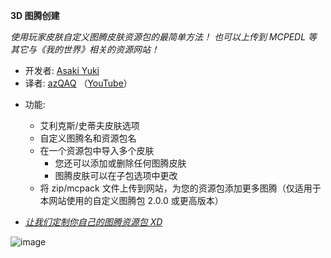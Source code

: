 **3D 图腾创建**

_使用玩家皮肤自定义图腾皮肤资源包的最简单方法！
也可以上传到 MCPEDL 等其它与《我的世界》相关的资源网站！_

+ 开发者: [Asaki Yuki](https://www.youtube.com/@asakizuki)
+ 译者: [azQAQ](https://azqaq.cat) （[YouTube](https://YouTube.com/@azqaq)）

- 功能:
  + 艾利克斯/史蒂夫皮肤选项
  + 自定义图腾名和资源包名
  + 在一个资源包中导入多个皮肤
    + 您还可以添加或删除任何图腾皮肤
    + 图腾皮肤可以在子包选项中更改
  + 将 zip/mcpack 文件上传到网站，为您的资源包添加更多图腾（仅适用于本网站使用的自定义图腾包 2.0.0 或更高版本）
  
- [_让我们定制你自己的图腾资源包 XD_](https://3dtotem.azqaq.top)

![image](https://github.com/asakiyuki/3d-totem-generator/assets/108646953/700f1f64-7695-4241-986c-d636c3b7d662)
